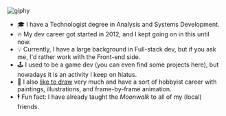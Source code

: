 <!--
### Hi there 👋

**lousousa/lousousa** is a ✨ _special_ ✨ repository because its `README.md` (this file) appears on your GitHub profile.

<a href="https://www.linkedin.com/in/louizard/"><img src="https://img.shields.io/badge/LinkedIn-0077B5?style=for-the-badge&logo=linkedin&logoColor=white"></a> 

Here are some ideas to get you started:

- 🔭 I’m currently working on ...
- 🌱 I’m currently learning ...
- 👯 I’m looking to collaborate on ...
- 🤔 I’m looking for help with ...
- 💬 Ask me about ...
- 📫 How to reach me: ...
- 😄 Pronouns: ...
- ⚡ Fun fact: ...
-->

![giphy](https://user-images.githubusercontent.com/2921281/236961907-2c85d9cc-044f-4ba7-b9b0-907eae91abcc.gif)

- 🎓 I have a Technologist degree in Analysis and Systems Development.
- 🔥 My dev career got started in 2012, and I kept going on in this until now.
- 💡 Currently, I have a large background in Full-stack dev, but if you ask me, I'd rather work with the Front-end side.
- 🕹️ I used to be a game dev (you can even find some projects here), but nowadays it is an activity I keep on hiatus.
- 🎨 I also [like to draw](https://luisousarte.tumblr.com/) very much and have a sort of hobbyist career with paintings, illustrations, and frame-by-frame animation.
- 🕴️ Fun fact: I have already taught the _Moonwalk_ to all of my (local) friends.
